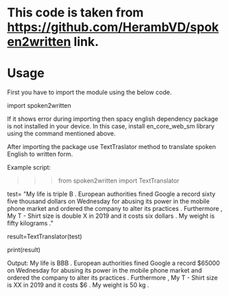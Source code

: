 


# This code is taken from https://github.com/HerambVD/spoken2written link.

# Usage


First you have to import the module using the below code.

import spoken2written

If it shows error during importing then spacy english dependency package is not installed in your device. In this case, install en_core_web_sm library using the command mentioned above.

After importing the package use TextTraslator method to translate spoken English to written form.

Example script:

>>>from spoken2written import TextTranslator

test= "My life is triple B . European authorities fined Google a record sixty five thousand dollars on Wednesday for abusing its power in the mobile phone market and ordered the company to alter its practices . Furthermore , My T - Shirt size is double X in 2019 and it costs six dollars . My weight is fifty kilograms ."

result=TextTranslator(test)


print(result)


Output:
My life is BBB . European authorities fined Google a record $65000 on Wednesday for abusing its power in the mobile phone market and ordered the company to alter its practices . Furthermore , My T - Shirt size is XX in 2019 and it costs $6 . My weight is 50 kg .

